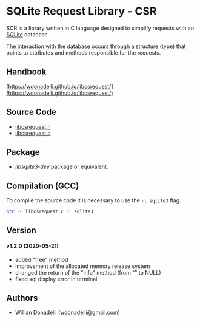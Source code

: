 # SQLite Request Library - CSR

SCR is a library written in C language designed to simplify requests with an [SQLite](https://www.sqlite.org/) database.

The interaction with the database occurs through a structure (type) that points to attributes and methods responsible for the requests.

## Handbook

[https://wdonadelli.github.io/libcsrequest/](https://wdonadelli.github.io/libcsrequest/)

## Source Code

- [libcsrequest.h](https://wdonadelli.github.io/libcsrequest/libcsrequest.h)
- [libcsrequest.c](https://wdonadelli.github.io/libcsrequest/libcsrequest.c)

## Package

- *libsqlite3-dev* package or equivalent.

## Compilation (GCC) 

To compile the source code it is necessary to use the `-l sqlite3` flag.

```sh
gcc -c libcsrequest.c -l sqlite3
```

## Version

#### v1.2.0 (2020-05-21)

- added "free" method
- improvement of the allocated memory release system
- changed the return of the "info" method (from "" to NULL)
- fixed sql display error in terminal

## Authors

- Willian Donadelli (<wdonadelli@gmail.com>)
